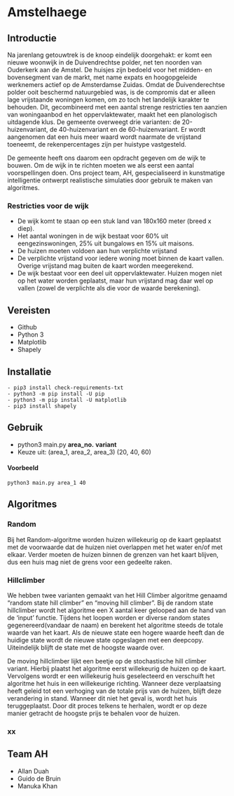 # Amstelhaege

## Introductie 
Na jarenlang getouwtrek is de knoop eindelijk doorgehakt: er komt een nieuwe woonwijk in de Duivendrechtse polder, net ten noorden van Ouderkerk aan de Amstel. De huisjes zijn bedoeld voor het midden- en bovensegment van de markt, met name expats en hoogopgeleide werknemers actief op de Amsterdamse Zuidas. Omdat de Duivenderechtse polder ooit beschermd natuurgebied was, is de compromis dat er alleen lage vrijstaande woningen komen, om zo toch het landelijk karakter te behouden. Dit, gecombineerd met een aantal strenge restricties ten aanzien van woningaanbod en het oppervlaktewater, maakt het een planologisch uitdagende klus. De gemeente overweegt drie varianten: de 20-huizenvariant, de 40-huizenvariant en de 60-huizenvariant. Er wordt aangenomen dat een huis meer waard wordt naarmate de vrijstand toeneemt, de rekenpercentages zijn per huistype vastgesteld.

De gemeente heeft ons daarom een opdracht gegeven om de wijk te bouwen. Om de wijk in te richten moeten we als eerst een aantal voorspellingen doen. Ons project team, AH, gespecialiseerd in kunstmatige intelligentie ontwerpt realistische simulaties door gebruik te maken van algoritmes. 

### Restricties voor de wijk
- De wijk komt te staan op een stuk land van 180x160 meter (breed x diep).
- Het aantal woningen in de wijk bestaat voor 60% uit eengezinswoningen, 25% uit bungalows en 15% uit maisons.
- De huizen moeten voldoen aan hun verplichte vrijstand
- De verplichte vrijstand voor iedere woning moet binnen de kaart vallen. Overige vrijstand mag buiten de kaart worden meegerekend.
- De wijk bestaat voor een deel uit oppervlaktewater. Huizen mogen niet op het water worden geplaatst, maar hun vrijstand mag daar   wel op vallen (zowel de verplichte als die voor de waarde berekening).

## Vereisten
- Github 
- Python 3
- Matplotlib
- Shapely

## Installatie
```
- pip3 install check-requirements-txt
- python3 -m pip install -U pip
- python3 -m pip install -U matplotlib
- pip3 install shapely
```

## Gebruik 
- python3 main.py **area_no.** **variant**
- Keuze uit: (area_1, area_2, area_3) (20, 40, 60)
#### Voorbeeld
```python3 main.py area_1 40```

## Algoritmes

### Random
Bij het Random-algoritme worden huizen willekeurig op de kaart geplaatst met de voorwaarde dat de huizen niet overlappen met het water en/of met elkaar. Verder moeten de huizen binnen de grenzen van het kaart blijven, dus een huis mag niet de grens voor een gedeelte raken. 

### Hillclimber
We hebben twee varianten gemaakt van het Hill Climber algoritme genaamd “random state hill climber” en “moving hill climber”.  Bij de random state hillclimber wordt het algoritme een X aantal keer gelooped aan de hand van de ‘input’ functie. Tijdens het loopen worden er diverse random states gegenereerd(vandaar de naam) en berekent het algoritme steeds de totale waarde van het kaart. Als de nieuwe state een hogere waarde heeft dan de huidige state wordt de nieuwe state opgeslagen met een deepcopy. Uiteindelijk blijft de state met de hoogste waarde over.

De moving hillclimber lijkt een beetje op de stochastische hill climber variant. Hierbij plaatst het algoritme eerst willekeurig de huizen op de kaart. Vervolgens wordt er een willekeurig huis geselecteerd en verschuift het algoritme het huis in een willekeurige richting. Wanneer deze verplaatsing heeft geleid tot een verhoging van de totale prijs van de huizen, blijft deze verandering in stand. Wanneer dit niet het geval is, wordt het huis teruggeplaatst. Door dit proces telkens te herhalen, wordt er op deze manier getracht de hoogste prijs te behalen voor de huizen.


### xx

## Team AH
- Allan Duah
- Guido de Bruin
- Manuka Khan





